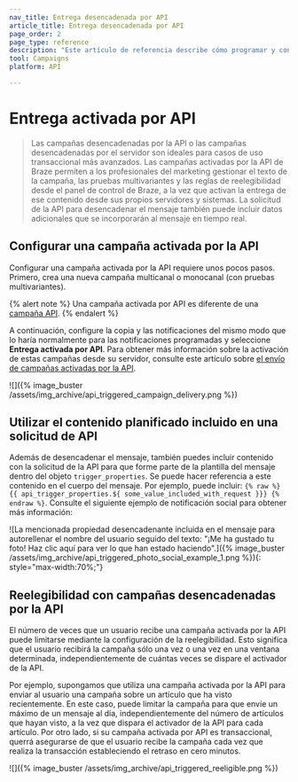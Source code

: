 ```yaml
---
nav_title: Entrega desencadenada por API
article_title: Entrega desencadenada por API
page_order: 2
page_type: reference
description: "Este artículo de referencia describe cómo programar y configurar una campaña desencadenada por la API."
tool: Campaigns
platform: API

---
```


# Entrega activada por API

> Las campañas desencadenadas por la API o las campañas desencadenadas por el servidor son ideales para casos de uso transaccional más avanzados. Las campañas activadas por la API de Braze permiten a los profesionales del marketing gestionar el texto de la campaña, las pruebas multivariantes y las reglas de reelegibilidad desde el panel de control de Braze, a la vez que activan la entrega de ese contenido desde sus propios servidores y sistemas. La solicitud de la API para desencadenar el mensaje también puede incluir datos adicionales que se incorporarán al mensaje en tiempo real.

## Configurar una campaña activada por la API

Configurar una campaña activada por la API requiere unos pocos pasos. Primero, crea una nueva campaña multicanal o monocanal (con pruebas multivariantes).

{% alert note %}
Una campaña activada por API es diferente de una [campaña API]({{site.baseurl}}/developer_guide/rest_api/api_campaigns/#api-campaigns).
{% endalert %}

A continuación, configure la copia y las notificaciones del mismo modo que lo haría normalmente para las notificaciones programadas y seleccione **Entrega activada por API**. Para obtener más información sobre la activación de estas campañas desde su servidor, consulte este artículo sobre [el envío de campañas activadas por la API]({{site.baseurl}}/api/endpoints/messaging/send_messages/post_send_triggered_campaigns/).

![]({% image_buster /assets/img_archive/api_triggered_campaign_delivery.png %})

## Utilizar el contenido planificado incluido en una solicitud de API

Además de desencadenar el mensaje, también puedes incluir contenido con la solicitud de la API para que forme parte de la plantilla del mensaje dentro del objeto `trigger_properties`. Se puede hacer referencia a este contenido en el cuerpo del mensaje. Por ejemplo, puede incluir:
``{% raw %} {{ api_trigger_properties.${ some_value_included_with_request }}} {% endraw %}``. Consulte el siguiente ejemplo de notificación social para obtener más información:

![La mencionada propiedad desencadenante incluida en el mensaje para autorellenar el nombre del usuario seguido del texto: "¡Me ha gustado tu foto! Haz clic aquí para ver lo que han estado haciendo".]({% image_buster /assets/img_archive/api_triggered_photo_social_example_1.png %}){: style="max-width:70%;"}

## Reelegibilidad con campañas desencadenadas por la API

El número de veces que un usuario recibe una campaña activada por la API puede limitarse mediante la configuración de la reelegibilidad. Esto significa que el usuario recibirá la campaña sólo una vez o una vez en una ventana determinada, independientemente de cuántas veces se dispare el activador de la API.

Por ejemplo, supongamos que utiliza una campaña activada por la API para enviar al usuario una campaña sobre un artículo que ha visto recientemente. En este caso, puede limitar la campaña para que envíe un máximo de un mensaje al día, independientemente del número de artículos que hayan visto, a la vez que dispara el activador de la API para cada artículo. Por otro lado, si su campaña activada por API es transaccional, querrá asegurarse de que el usuario recibe la campaña cada vez que realiza la transacción estableciendo el retraso en cero minutos.

![]({% image_buster /assets/img_archive/api_triggered_reeligible.png %})


